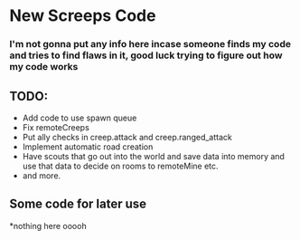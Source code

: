 # New Screeps Code

### I'm not gonna put any info here incase someone finds my code and tries to find flaws in it, good luck trying to figure out how my code works

## TODO:
* Add code to use spawn queue
* Fix remoteCreeps
* Put ally checks in creep.attack and creep.ranged_attack
* Implement automatic road creation
* Have scouts that go out into the world and save data into memory and use that data to decide on rooms to remoteMine etc.
* and more.

## Some code for later use

*nothing here ooooh